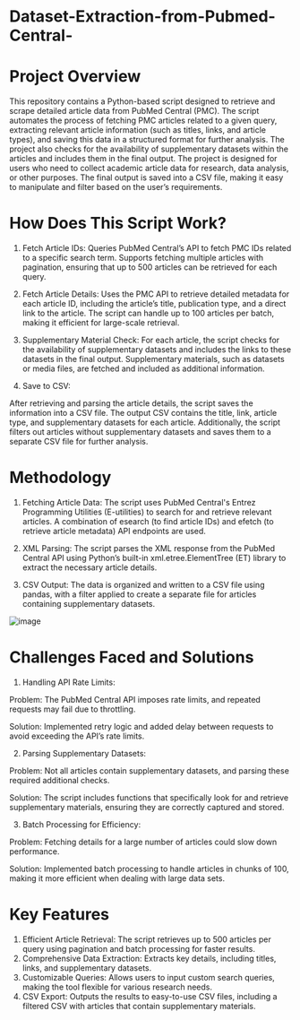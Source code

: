 # Dataset-Extraction-from-Pubmed-Central-

# Project Overview
This repository contains a Python-based script designed to retrieve and scrape detailed article data from PubMed Central (PMC). The script automates the process of fetching PMC articles related to a given query, extracting relevant article information (such as titles, links, and article types), and saving this data in a structured format for further analysis. The project also checks for the availability of supplementary datasets within the articles and includes them in the final output.
The project is designed for users who need to collect academic article data for research, data analysis, or other purposes. The final output is saved into a CSV file, making it easy to manipulate and filter based on the user’s requirements.

# How Does This Script Work?
1. Fetch Article IDs:
Queries PubMed Central’s API to fetch PMC IDs related to a specific search term.
Supports fetching multiple articles with pagination, ensuring that up to 500 articles can be retrieved for each query.

2. Fetch Article Details:
Uses the PMC API to retrieve detailed metadata for each article ID, including the article’s title, publication type, and a direct link to the article.
The script can handle up to 100 articles per batch, making it efficient for large-scale retrieval.

3. Supplementary Material Check:
For each article, the script checks for the availability of supplementary datasets and includes the links to these datasets in the final output.
Supplementary materials, such as datasets or media files, are fetched and included as additional information.

4.  Save to CSV:

After retrieving and parsing the article details, the script saves the information into a CSV file.
The output CSV contains the title, link, article type, and supplementary datasets for each article.
Additionally, the script filters out articles without supplementary datasets and saves them to a separate CSV file for further analysis.

# Methodology
1. Fetching Article Data:
The script uses PubMed Central's Entrez Programming Utilities (E-utilities) to search for and retrieve relevant articles. A combination of esearch (to find article IDs) and efetch (to retrieve article metadata) API endpoints are used.

2. XML Parsing:
The script parses the XML response from the PubMed Central API using Python’s built-in xml.etree.ElementTree (ET) library to extract the necessary article details.

3. CSV Output:
The data is organized and written to a CSV file using pandas, with a filter applied to create a separate file for articles containing supplementary datasets.

![image](https://github.com/user-attachments/assets/3d7af304-a215-4de7-a03a-48140bc5683a)


# Challenges Faced and Solutions
1. Handling API Rate Limits:

Problem: The PubMed Central API imposes rate limits, and repeated requests may fail due to throttling.

Solution: Implemented retry logic and added delay between requests to avoid exceeding the API’s rate limits.

2. Parsing Supplementary Datasets:

Problem: Not all articles contain supplementary datasets, and parsing these required additional checks.

Solution: The script includes functions that specifically look for and retrieve supplementary materials, ensuring they are correctly captured and stored.

3. Batch Processing for Efficiency:

Problem: Fetching details for a large number of articles could slow down performance.

Solution: Implemented batch processing to handle articles in chunks of 100, making it more efficient when dealing with large data sets.

# Key Features
1. Efficient Article Retrieval: The script retrieves up to 500 articles per query using pagination and batch processing for faster results.
2. Comprehensive Data Extraction: Extracts key details, including titles, links, and supplementary datasets.
3. Customizable Queries: Allows users to input custom search queries, making the tool flexible for various research needs.
4. CSV Export: Outputs the results to easy-to-use CSV files, including a filtered CSV with articles that contain supplementary materials.
